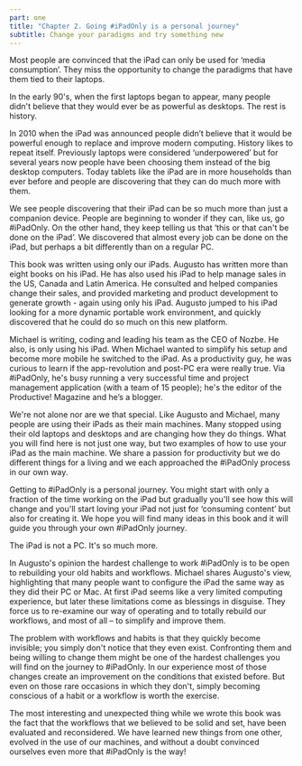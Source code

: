 ```yaml
---
part: one
title: "Chapter 2. Going #iPadOnly is a personal journey"
subtitle: Change your paradigms and try something new
---
```


Most people are convinced that the iPad can only be used for ‘media consumption’. They miss the opportunity to change the paradigms that have them tied to their laptops.

In the early 90's, when the first laptops began to appear, many people didn't believe that they would ever be as powerful as desktops. The rest is history.

In 2010 when the iPad was announced people didn’t believe that it would be powerful enough to replace and improve modern computing. History likes to repeat itself. Previously laptops were considered ‘underpowered’ but for several years now people have been choosing them instead of the big desktop computers. Today tablets like the iPad are in more households than ever before and people are discovering that they can do much more with them.

We see people discovering that their iPad can be so much more than just a companion device. People are beginning to wonder if they can, like us, go #iPadOnly. On the other hand, they keep telling us that ‘this or that can't be done on the iPad’. We discovered that almost every job can be done on the iPad, but perhaps a bit differently than on a regular PC.

This book was written using only our iPads. Augusto has written more than eight books on his iPad. He has also used his iPad to help manage sales in the US, Canada and Latin America. He consulted and helped companies change their sales, and provided marketing and product development to generate growth - again using only his iPad. Augusto jumped to his iPad looking for a more dynamic portable work environment, and quickly discovered that he could do so much on this new platform.

Michael is writing, coding and leading his team as the CEO of Nozbe. He also, is only using his iPad. When Michael wanted to simplify his setup and become more mobile he switched to the iPad. As a productivity guy, he was curious to learn if the app-revolution and post-PC era were really true. Via #iPadOnly, he's busy running a very successful time and project management application (with a team of 15 people); he's the editor of the Productive! Magazine and he’s a blogger.

We're not alone nor are we that special. Like Augusto and Michael, many people are using their iPads as their main machines. Many stopped using their old laptops and desktops and are changing how they do things. What you will find here is not just one way, but two examples of how to use your iPad as the main machine. We share a passion for productivity but we do different things for a living and we each approached the #iPadOnly process in our own way.

Getting to #iPadOnly is a personal journey. You might start with only a fraction of the time working on the iPad but gradually you'll see how this will change and you'll start loving your iPad not just for ‘consuming content’ but also for creating it. We hope you will find many ideas in this book and it will guide you through your own #iPadOnly journey.

The iPad is not a PC. It's so much more.

In Augusto's opinion the hardest challenge to work #iPadOnly is to be open to rebuilding your old habits and workflows. Michael shares Augusto's view, highlighting that many people want to configure the iPad the same way as they did their PC or Mac. At first iPad seems like a very limited computing experience, but later these limitations come as blessings in disguise. They force us to re-examine our way of operating and to totally rebuild our workflows, and most of all – to simplify and improve them.

The problem with workflows and habits is that they quickly become invisible; you simply don't notice that they even exist. Confronting them and being willing to change them might be one of the hardest challenges you will find on the journey to #iPadOnly. In our experience most of those changes create an improvement on the conditions that existed before. But even on those rare occasions in which they don't, simply becoming conscious of a habit or a workflow is worth the exercise.

The most interesting and unexpected thing while we wrote this book was the fact that the workflows that we believed to be solid and set, have been evaluated and reconsidered. We have learned new things from one other, evolved in the use of our machines, and without a doubt convinced ourselves even more that #iPadOnly is the way!
